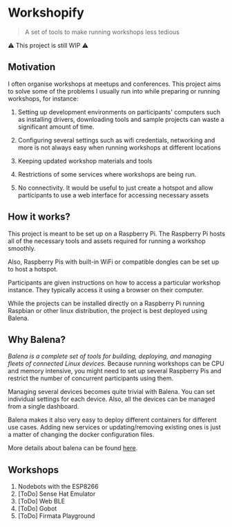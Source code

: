 # Workshopify

> A set of tools to make running workshops less tedious

⚠️ This project is still WIP ⚠️

## Motivation

I often organise workshops at meetups and conferences. This project aims to solve some of the problems I usually run into while preparing or running workshops, for instance:

1. Setting up development environments on participants' computers such as installing drivers, downloading tools and sample projects can waste a significant amount of time.

2. Configuring several settings such as wifi credentials, networking and more is not always easy when running workshops at different locations

3. Keeping updated workshop materials and tools

4. Restrictions of some services where workshops are being run.

5. No connectivity. It would be useful to just create a hotspot and allow participants to use a web interface for accessing necessary assets

## How it works?

This project is meant to be set up on a Raspberry Pi. The Raspberry Pi hosts all of the necessary tools and assets required for running a workshop smoothly.

Also, Raspberry Pis with built-in WiFi or compatible dongles can be set up to host a hotspot.

Participants are given instructions on how to access a particular workshop instance. They typically access it using a browser on their computer.

While the projects can be installed directly on a Raspberry Pi running Raspbian or other linux distribution, the project is best deployed using Balena.

## Why Balena?

_Balena is a complete set of tools for building, deploying, and managing fleets of connected Linux devices._ Because running workshops can be CPU and memory intensive, you might need to set up several Raspberry Pis and restrict the number of concurrent participants using them.

Managing several devices becomes quite trivial with Balena. You can set individual settings for each device. Also, all the devices can be managed from a single dashboard.

Balena makes it also very easy to deploy different containers for different use cases. Adding new services or updating/removing existing ones is just a matter of changing the docker configuration files.

More details about balena can be found [here](https://www.balena.io/what-is-balena/).

## Workshops

1. Nodebots with the ESP8266
2. [ToDo] Sense Hat Emulator
3. [ToDo] Web BLE
4. [ToDo] Gobot
5. [ToDo] Firmata Playground

